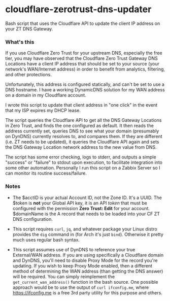 # cloudflare-zerotrust-dns-updater
Bash script that uses the Cloudflare API to update the client IP address on your ZT DNS Gateway. 

### What's this
If you use Cloudflare Zero Trust for your upstream DNS, especially the free tier, you may have observed that the Cloudflare Zero Trust Gateway DNS Locations have a client IP address that should be set to your source (your network's WAN/Internet address) in order to benefit from analytics, filtering, and other protections.

Unfortunately, this address is configured statically, and can't be set to use a DNS hostname. I have a working DynamicDNS solution for my WAN address on a domain in my Cloudflare account.

I wrote this script to update that client address in "one click" in the event that my ISP expires my DHCP lease.

The script queries the Cloudflare API to get all the DNS Gateway Locations in Zero Trust, and finds the one configured as default. It then reads the address currently set, queries DNS to see what your domain (presumably on DynDNS) currently resolves to, and compares them. If they are different (i.e. ZT needs to be updated), it queries the Cloudflare API again and sets the DNS Gateway Location network address to the new value from DNS.

The script has some error checking, logs to stderr, and outputs a simple "success" or "failure" to stdout upon execution, to facilitate integration into some other automation. Personally I run this script on a Zabbix Server so I can monitor its routine success/failure.

### Notes

- The $acctID is your actual Account ID, not the Zone ID. It's a UUID. The $token is **not** your Global API key, it is an API _token_ that must  be configured with the permission **Zero Trust: Edit** for your account. $domainName is the A record that needs to be loaded into your CF ZT DNS configuration.

- This script requires `curl`, `jq`, and whatever package your Linux distro provides the `dig` command in (for Arch it's just `bind`). Otherwise it pretty much uses regular bash syntax.

- This script assumes use of DynDNS to reference your true External/WAN address. If you are using specifically a Cloudflare domain and DynDNS, you'll need to disable Proxy Mode for the record you're updating. If you wish to keep Proxy Mode enabled, then a different method of determining the WAN address (than getting the DNS answer) will be required. You can simply reimplement the `get_current_wan_address()` function in the bash source. One possible approach would be to use the output of `curl ifconfig.me`, where https://ifconfig.me is a free 3rd party utility for this purpose and others.
